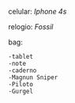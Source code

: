 celular: *Iphone 4s*

relogio: *Fossil*

bag:

	-tablet
	-note
	-caderno
	-Magnun Sniper
	-Piloto
	-Gurgel
